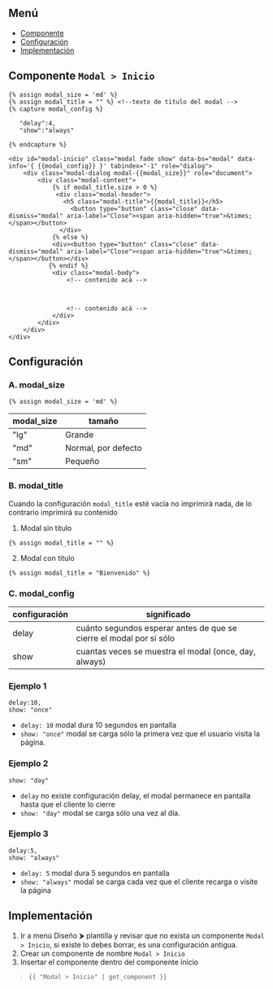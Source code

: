 ## Menú
- [ Componente ](#componente-modal--inicio)
- [ Configuración ](#componente-configuracion)
- [ Implementación ](#componente-implementación)

## Componente `Modal > Inicio`
```django
{% assign modal_size = 'md' %}
{% assign modal_title = "" %} <!--texto de titulo del modal --> 
{% capture modal_config %}

   "delay":4,
   "show":"always"
  
{% endcapture %}

<div id="modal-inicio" class="modal fade show" data-bs="modal" data-info='{ {{modal_config}} }' tabindex="-1" role="dialog">
    <div class="modal-dialog modal-{{modal_size}}" role="document">
        <div class="modal-content">
            {% if modal_title.size > 0 %}
             <div class="modal-header">
               <h5 class="modal-title">{{modal_title}}</h5>
                 <button type="button" class="close" data-dismiss="modal" aria-label="Close"><span aria-hidden="true">&times;</span></button>
              </div>
            {% else %}
            <div><button type="button" class="close" data-dismiss="modal" aria-label="Close"><span aria-hidden="true">&times;</span></button></div>
           {% endif %}
            <div class="modal-body">
                <!-- contenido acá -->



                <!-- contenido acá -->   
            </div>
        </div>
    </div>
</div>
```
## Configuración 
### A. modal_size
```django
{% assign modal_size = 'md' %}
```
|modal_size|	tamaño|
|---|---|
|"lg"	|Grande|
|"md"	|Normal, por defecto|
|"sm"	|Pequeño|

### B. modal_title
Cuando la configuración `modal_title` esté vacía no imprimirá nada, de lo contrario imprimirá su contenido 

1. Modal sin titulo
```django
{% assign modal_title = "" %}
```
2. Modal con titulo
```django
{% assign modal_title = "Bienvenido" %}
```

### C. modal_config

|configuración	|significado|
|---|---|
|delay	| cuánto segundos esperar antes de que se cierre el modal por si sólo | 
|show	| cuantas veces se muestra el modal (once, day, always) | 

### Ejemplo 1
```
delay:10,
show: "once"
```
- `delay: 10` modal dura 10 segundos en pantalla 
- `show: "once"` modal se carga sólo la primera vez que el usuario visita la página.

### Ejemplo 2
```
show: "day"
```
- `delay` no existe configuración delay, el modal permanece en pantalla hasta que el cliente lo cierre
- `show: "day"` modal se carga sólo una vez al día. 

### Ejemplo 3
```
delay:5,
show: "always"
```
- `delay: 5` modal dura 5 segundos en pantalla 
- `show: "always"` modal se carga cada vez que el cliente recarga o visite la página 


## Implementación
1. Ir a menú Diseño ⮞ plantilla y revisar que no exista un componente `Modal > Inicio`, si existe lo debes borrar, es una configuración antigua. 
1. Crear un componente de nombre `Modal > Inicio`
2. Insertar el componente dentro del componente inicio 
> ```django
> {{ "Modal > Inicio" | get_component }}
>```